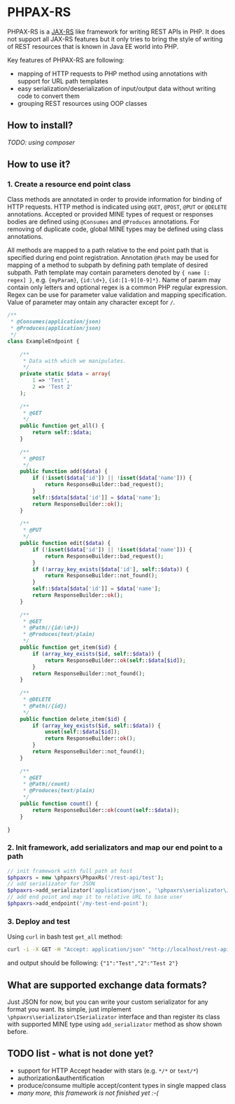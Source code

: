 PHPAX-RS
========

PHPAX-RS is a [JAX-RS](https://jax-rs-spec.java.net/) like framework for writing REST APIs in PHP. It does not support all JAX-RS features but it only tries to bring the style of writing of REST resources that is known in Java EE world into PHP.

Key features of PHPAX-RS are following:
- mapping of HTTP requests to PHP method using annotations with support for URL path templates
- easy serialization/deserialization of input/output data without writing code to convert them
- grouping REST resources using OOP classes


## How to install?

*TODO: using composer*

## How to use it?

### 1. Create a resource end point class

Class methods are annotated in order to provide information for binding of HTTP requests. HTTP method is indicated using `@GET`, `@POST`, `@PUT` or `@DELETE` annotations. Accepted or provided MINE types of request or responses bodies are defined using `@Consumes` and `@Produces` annotations. For removing of duplicate code, global MINE types may be defined using class annotations.

All methods are mapped to a path relative to the end point path that is specified during end point registration. Annotation `@Path` may be used for mapping of a method to subpath by defining path template of desired subpath. Path template may contain parameters denoted by `{ name [: regex] }`, e.g. `{myParam}`, `{id:\d+}`, `{id:[1-9][0-9]*}`. Name of param may contain only letters and optional regex is a common PHP regular expression. Regex can be use for parameter value validation and mapping specification. Value of parameter may ontain any character except for `/`. 

```php
/**
 * @Consumes(application/json)
 * @Produces(application/json)
 */
class ExampleEndpoint {
    
    /**
     * Data with which we manipulates.
     */
    private static $data = array(
        1 => 'Test',
        2 => 'Test 2'
    );
    
    /**
     * @GET
     */
    public function get_all() {
        return self::$data;
    }
    
    /**
     * @POST
     */
    public function add($data) {
        if (!isset($data['id']) || !isset($data['name'])) {
            return ResponseBuilder::bad_request();
        }
        self::$data[$data['id']] = $data['name'];
        return ResponseBuilder::ok();
    }
    
    /**
     * @PUT
     */
    public function edit($data) {
        if (!isset($data['id']) || !isset($data['name'])) {
            return ResponseBuilder::bad_request();
        }
        if (!array_key_exists($data['id'], self::$data)) {
            return ResponseBuilder::not_found();
        }
        self::$data[$data['id']] = $data['name'];
        return ResponseBuilder::ok();
    }
    
    /**
     * @GET
     * @Path(/{id:\d+})
     * @Produces(text/plain)
     */
    public function get_item($id) {
        if (array_key_exists($id, self::$data)) {
            return ResponseBuilder::ok(self::$data[$id]);
        }
        return ResponseBuilder::not_found();
    }
    
    /**
     * @DELETE
     * @Path(/{id})
     */
    public function delete_item($id) {
        if (array_key_exists($id, self::$data)) {
            unset(self::$data[$id]);
            return ResponseBuilder::ok();
        }
        return ResponseBuilder::not_found();
    }
    
    /**
     * @GET
     * @Path(/count)
     * @Produces(text/plain)
     */
    public function count() {
        return ResponseBuilder::ok(count(self::$data));
    }
    
}
```

### 2. Init framework, add serializators and map our end point to a path

```php
// init framework with full path at host
$phpaxrs = new \phpaxrs\PhpaxRs('/rest-api/test');
// add serializator for JSON
$phpaxrs->add_serializator('application/json', '\phpaxrs\serializator\JsonSerializator');
// add end point and map it to relative URL to base user
$phpaxrs->add_endpoint('/my-test-end-point');
```

### 3. Deploy and test

Using `curl` in bash test `get_all` method:
```bash
curl -i -X GET -H "Accept: application/json" "http://localhost/rest-api/test"
```
and output should be following:
`{"1":"Test","2":"Test 2"}`

## What are supported exchange data formats?

Just JSON for now, but you can write your custom serializator for any format you want. Its simple, just implement `\phpaxrs\serializator\ISerializator` interface and than register its class with supported MINE type using `add_serializator` method as show shown before.

## TODO list - what is not done yet?

- support for HTTP Accept header with stars (e.g. `*/*` or `text/*`)
- authorization&authentification
- produce/consume multiple accept/content types in single mapped class
- *many more, this framework is not finished yet :-(*
